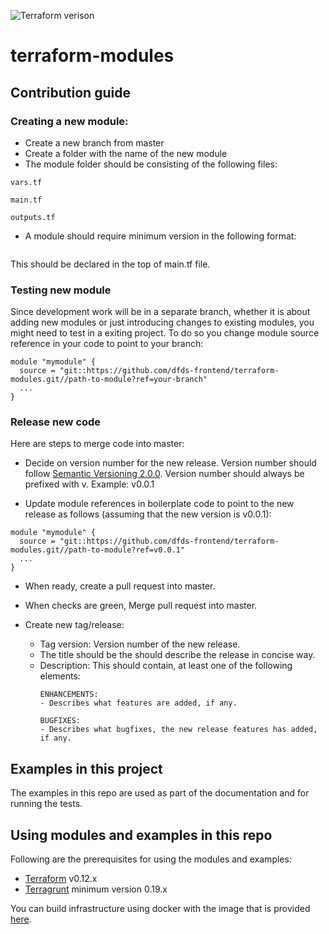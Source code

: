 ![Terraform verison ](https://img.shields.io/badge/tf-=%3E0.12.2-blue)
# terraform-modules

## Contribution guide
### Creating a new module:

- Create a new branch from master
- Create a folder with the name of the new module
- The module folder should be consisting of the following files:

```
vars.tf

main.tf

outputs.tf
```
- A module should require minimum version in the following format:
```

```

This should be declared in the top of main.tf file.

### Testing new module
Since development work will be in a separate branch, whether it is about adding new modules or just introducing changes to existing modules, you might need to test in a exiting project.
To do so you change module source reference in your code to point to your branch:

```
module "mymodule" {
  source = "git::https://github.com/dfds-frontend/terraform-modules.git//path-to-module?ref=your-branch"
  ...
}
```

### Release new code
Here are steps to merge code into master:
- Decide on version number for the new release. Version number should follow [Semantic Versioning 2.0.0](https://semver.org/).
Version number should always be prefixed with v. Example: v0.0.1

- Update module references in boilerplate code to point to the new release as follows (assuming that the new version is v0.0.1):
```
module "mymodule" {
  source = "git::https://github.com/dfds-frontend/terraform-modules.git//path-to-module?ref=v0.0.1"
  ...
}
```
- When ready, create a pull request into master.
- When checks are green, Merge pull request into master.
- Create new tag/release:

  - Tag version: Version number of the new release.
  - The title should be the should describe the release in concise way.
  - Description: This should contain, at least one of the following elements:
    ```
    ENHANCEMENTS:
    - Describes what features are added, if any.

    BUGFIXES:
    - Describes what bugfixes, the new release features has added, if any.
    ```
## Examples in this project
The examples in this repo are used as part of the documentation and for running the tests.

## Using modules and examples in this repo
Following are the prerequisites for using the modules and examples:
- [Terraform](https://www.terraform.io/) v0.12.x
- [Terragrunt](https://github.com/gruntwork-io/terragrunt) minimum version 0.19.x

You can build infrastructure using docker with the image that is provided [here](https://gitlab.com/dfds-platform/docker-terraform-terragrunt).
